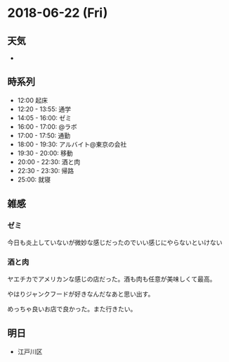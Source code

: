 # 2018-06-22 (Fri)

## 天気

-

## 時系列

- 12:00 起床
- 12:20 - 13:55: 通学
- 14:05 - 16:00: ゼミ
- 16:00 - 17:00: @ラボ
- 17:00 - 17:50: 通勤
- 18:00 - 19:30: アルバイト@東京の会社
- 19:30 - 20:00: 移動
- 20:00 - 22:30: 酒と肉
- 22:30 - 23:30: 帰路
- 25:00: 就寝

## 雑感

### ゼミ

今日も炎上していないが微妙な感じだったのでいい感じにやらないといけない

### 酒と肉

ヤエチカでアメリカンな感じの店だった。酒も肉も任意が美味しくて最高。

やはりジャンクフードが好きなんだなあと思い出す。

めっちゃ良いお店で良かった。また行きたい。

## 明日

- 江戸川区
